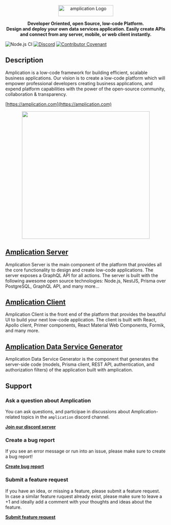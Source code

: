 <p align="center">
  <a href="https://amplicaiton.com" target="_blank">
    <img width="172" height="35" src="https://amplication.com/assets/amplication-logo.svg" alt="amplication  Logo"></a>
</p>

 <p align="center"><b>Developer Oriented, open Source, low-code Platform. <br/>
 Design and deploy your own data services application. Easily create APIs and connect from any server, mobile, or web client instantly.</b></p>

![Node.js CI](https://github.com/amplication/amplication/workflows/Node.js%20CI/badge.svg)
[![Discord](https://img.shields.io/discord/757179260417867879?label=discord)](https://discord.gg/b8MrjU6)
[![Contributor Covenant](https://img.shields.io/badge/Contributor%20Covenant-v2.0%20adopted-ff69b4.svg)](code_of_conduct.md)


## Description

Amplication is a low-code framework for building efficient, scalable business applications.
Our vision is to create a low-code platform which will empower professional developers creating business applications, and expend platform capabilities with the power of the open-source community, collaboration & transparency.

[https://amplication.com](https://amplication.com)
<p align="center">
<img src="https://amplication.com/assets/images/home-page.svg" height="400"/>
</p>

## [Amplication Server](./packages/amplication-server/README.md)

Amplication Server is the main component of the platform that provides all the core functionality to design and create low-code applications.
The server exposes a GraphQL API for all actions. The server is built with the following awesome open source technologies: Node.js, NestJS, Prisma over PostgreSQL, GraphQL API, and many more...

## [Amplication Client](./packages/amplication-client/README.md)

Amplication Client is the front end of the platform that provides the beautiful UI to build your next low-code application.
The client is built with React, Apollo client, Primer components, React Material Web Components, Formik, and many more.

## [Amplication Data Service Generator](./packages/amplication-data-service-generator/README.md)

Amplication Data Service Generator is the component that generates the server-side code (models, Prisma client, REST API, authentication, and authorization filters) of the application built with amplication.

## Support

### Ask a question about Amplication

You can ask questions, and participae in discussions about Amplication-related topics in the `amplication` discord channel.

[**Join our discord server**](https://discord.gg/b8MrjU6)

### Create a bug report 

If you see an error message or run into an issue, please make sure to create a bug report! 

[**Create bug report**](https://github.com/amplication/amplication/issues/new?assignees=&labels=type%3A%20bug&template=bug_report.md&title=)

### Submit a feature request

If you have an idea, or missing a feature, please submit a feature request.<br/>
In case a similar feature ruquest already exist, please make sure to leave a +1 and ideally add a comment with your thoughts and ideas about the feature.

[**Submit feature request**](https://github.com/amplication/amplication/issues/new?assignees=&labels=type%3A%20feature%20request&template=feature_request.md&title=)


